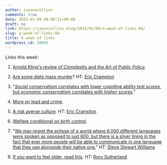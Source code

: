 ```yaml
---
author: jasonacollins
comments: true
date: 2015-01-09 08:00:51+00:00
draft: no
link: https://jasoncollins.blog/2015/01/09/a-week-of-links-84/
slug: a-week-of-links-84
title: A week of links
wordpress_id: 20695
---
```


Links this week:






	
  1. [Arnold Kling's review of Complexity and the Art of Public Policy](http://www.econlib.org/library/Columns/y2015/Klingcomplicated.html).

	
  2. [Are some diets mass murder](http://dx.doi.org/10.1136/bmj.g7654)? HT: [Eric Crampton](https://twitter.com/EricCrampton)

	
  3. "[_Social_ conservatism correlates with lower cognitive ability test scores, but _economic conservatism_ correlates with _higher_ scores](http://econlog.econlib.org/archives/2015/01/intelligence_ma_1.html)."

	
  4. [More on lead and crime](http://www.motherjones.com/kevin-drum/2015/01/lead-and-crime-some-new-evidence-century-ago).

	
  5. [A risk averse culture](http://www.economist.com/blogs/democracyinamerica/2015/01/risk-and-litigation?fsrc=scn/tw_ec/home_of_the_unbrave). HT: [Eric Crampton](https://twitter.com/EricCrampton)

	
  6. [Welfare conditional on birth control](http://clubtroppo.com.au/2015/01/02/contraception-and-the-underclass-debate-from-keith-joseph-to-gary-johns/).

	
  7. "[We may regret the eclipse of a world where 6,000 different languages were spoken as opposed to just 600, but there is a silver lining in the fact that ever more people will be able to communicate in one language that they use alongside their native one.](http://www.wsj.com/articles/what-the-world-will-speak-in-2115-1420234648)" HT: [Steve Stewart Williams](https://twitter.com/SteveStuWill)

	
  8. [If you want to feel older, read this](http://www.spectator.co.uk/features/9403442/bob-dylan-and-the-illusion-of-modern-times/). HT: [Rory Sutherland](https://twitter.com/rorysutherland)



